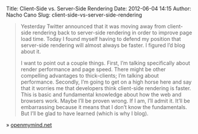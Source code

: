 Title: Client-Side vs. Server-Side Rendering
Date: 2012-06-04 14:15
Author: Nacho Cano
Slug: client-side-vs-server-side-rendering

> Yesterday Twitter announced that it was moving away from client-side
> rendering back to server-side rendering in order to improve page load
> time. Today I found myself having to defend my position that
> server-side rendering will almost always be faster. I figured I’d blog
> about it.
>
> I want to point out a couple things. First, I’m talking specifically
> about render performance and page speed. There might be other
> compelling advantages to thick-clients; I’m talking about performance.
> Secondly, I’m going to get on a high horse here and say that it
> worries me that developers think client-side rendering is faster. This
> is basic and fundamental knowledge about how the web and browsers
> work. Maybe I’ll be proven wrong. If I am, I’ll admit it. It’ll be
> embarrassing because it means that I don’t know the fundamentals. But
> I’ll be glad to have learned (which is why I blog).

» [openmymind.net][]

  [openmymind.net]: http://openmymind.net/2012/5/30/Client-Side-vs-Server-Side-Rendering/
    "Client-Side vs. Server-Side Rendering"
